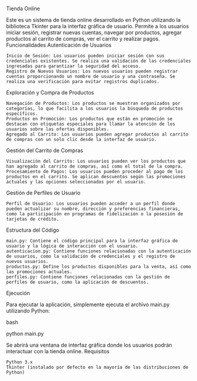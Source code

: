 
Tienda Online

Este es un sistema de tienda online desarrollado en Python utilizando la biblioteca Tkinter para la interfaz gráfica de usuario. Permite a los usuarios iniciar sesión, registrar nuevas cuentas, navegar por productos, agregar productos al carrito de compras, ver el carrito y realizar pagos.
Funcionalidades
Autenticación de Usuarios

    Inicio de Sesión: Los usuarios pueden iniciar sesión con sus credenciales existentes. Se realiza una validación de las credenciales ingresadas para garantizar la seguridad del acceso.
    Registro de Nuevos Usuarios: Los nuevos usuarios pueden registrar cuentas proporcionando un nombre de usuario y una contraseña. Se realiza una verificación para evitar registros duplicados.

Exploración y Compra de Productos

    Navegación de Productos: Los productos se muestran organizados por categorías, lo que facilita a los usuarios la búsqueda de productos específicos.
    Productos en Promoción: Los productos que están en promoción se destacan con etiquetas especiales para llamar la atención de los usuarios sobre las ofertas disponibles.
    Agregado al Carrito: Los usuarios pueden agregar productos al carrito de compras con un solo clic desde la interfaz de usuario.

Gestión del Carrito de Compras

    Visualización del Carrito: Los usuarios pueden ver los productos que han agregado al carrito de compras, así como el total de la compra.
    Procesamiento de Pagos: Los usuarios pueden proceder al pago de los productos en el carrito. Se aplican descuentos según las promociones actuales y las opciones seleccionadas por el usuario.

Gestión de Perfiles de Usuario

    Perfil de Usuario: Los usuarios pueden acceder a un perfil donde pueden actualizar su nombre, dirección y preferencias financieras, como la participación en programas de fidelización o la posesión de tarjetas de crédito.

Estructura del Código

    main.py: Contiene el código principal para la interfaz gráfica de usuario y la lógica de interacción con el usuario.
    autenticacion.py: Contiene funciones relacionadas con la autenticación de usuarios, como la validación de credenciales y el registro de nuevos usuarios.
    productos.py: Define los productos disponibles para la venta, así como las promociones actuales.
    perfiles.py: Contiene funciones relacionadas con la gestión de perfiles de usuario, como la aplicación de descuentos.

Ejecución

Para ejecutar la aplicación, simplemente ejecuta el archivo main.py utilizando Python:

bash

python main.py

Se abrirá una ventana de interfaz gráfica donde los usuarios podrán interactuar con la tienda online.
Requisitos

    Python 3.x
    Tkinter (instalado por defecto en la mayoría de las distribuciones de Python)
